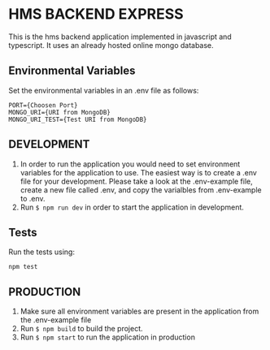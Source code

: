 # HMS BACKEND EXPRESS
This is the hms backend application implemented in javascript and typescript. It uses an already hosted online mongo database.

## Environmental Variables
Set the environmental variables in an .env file as follows:
```
PORT={Choosen Port}
MONGO_URI={URI from MongoDB}
MONGO_URI_TEST={Test URI from MongoDB}
```

## DEVELOPMENT
1. In order to run the application you would need to set environment variables for the application to use. The easiest way is to create a .env file for your development. Please take a look at the .env-example file, create a new file called .env, and copy the varialbles from .env-example to .env.
2. Run ```$ npm run dev``` in order to start the application in development.

## Tests
Run the tests using:
```shell
npm test
```

## PRODUCTION
1. Make sure all environment variables are present in the application from the .env-example file
2. Run ```$ npm build``` to build the project.
3. Run ```$ npm start``` to run the application in production